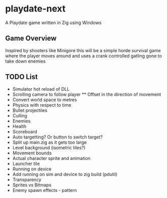 # playdate-next
A Playdate game written in Zig using Windows

## Game Overview
Inspired by shooters like Minigore this will be a simple horde survival game where the player moves around and uses a crank controlled gatling gone to take down enemies

## TODO List
* Simulator hot reload of DLL
* Scrolling camera to follow player
** Offset in the direction of movement
* Convert world space to metres
* Physics with respect to time
* Bullet projectiles
* Culling
* Enemies
* Health
* Scoreboard
* Auto targetting? Or button to switch target?
* Split up main.zig as it gets too large
* Level background (isometric tiles?)
* Movement bounds
* Actual character sprite and animation
* Launcher tile
* Running on device
* Add running on sim and device to zig build (pdutil)
* Transparency
* Sprites vs Bitmaps
* Enemy spawn effects - pattern
